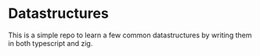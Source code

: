 # Datastructures

This is a simple repo to learn a few common datastructures by writing them in both typescript and zig.
